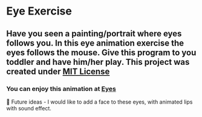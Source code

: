# Eye Exercise
## Have you seen a painting/portrait where eyes follows you. In this eye animation exercise the eyes follows the mouse. Give this program to you toddler and have him/her play. This project was created under <a href="https://github.com/rhdpd/Eye/blob/main/License"> MIT License </a>

### You can enjoy this animation at <a href="https://rhdpd.github.io/Eye/"> Eyes </a>

🔮 Future ideas - I would like to add a face to these eyes, with animated lips with sound effect.
